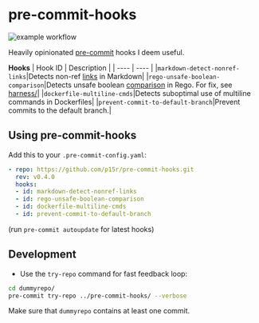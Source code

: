 # pre-commit-hooks
![example workflow][gh_badge]

Heavily opinionated [pre-commit][precommit] hooks I deem useful.

**Hooks**
| Hook ID | Description |
| ---- | ---- |
|`markdown-detect-nonref-links`|Detects non-ref [links][mdlinks] in Markdown|
|`rego-unsafe-boolean-comparison`|Detects unsafe boolean [comparison][regobool] in Rego. For fix, see [harness/][safebool]|
|`dockerfile-multiline-cmds`|Detects suboptimal use of multiline commands in Dockerfiles|
|`prevent-commit-to-default-branch`|Prevent commits to the default branch.|

## Using pre-commit-hooks
Add this to your `.pre-commit-config.yaml`:
```yaml
- repo: https://github.com/p15r/pre-commit-hooks.git
  rev: v0.4.0
  hooks:
  - id: markdown-detect-nonref-links
  - id: rego-unsafe-boolean-comparison
  - id: dockerfile-multiline-cmds
  - id: prevent-commit-to-default-branch
```
(run `pre-commit autoupdate` for latest hooks)

## Development
* Use the `try-repo` command for fast feedback loop:
```bash
cd dummyrepo/
pre-commit try-repo ../pre-commit-hooks/ --verbose
```
Make sure that `dummyrepo` contains at least one commit.

[gh_badge]: https://github.com/p15r/pre-commit-hooks/actions/workflows/check.yml/badge.svg
[precommit]: https://pre-commit.com/
[mdlinks]: https://daringfireball.net/projects/markdown/syntax#link
[regobool]: https://play.openpolicyagent.org/p/usNlKtMVlo
[safebool]: tests/harness/unsafe_boolean_comparison.rego
